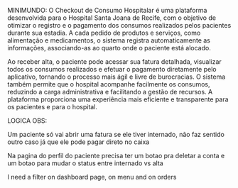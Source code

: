 MINIMUNDO: O Checkout de Consumo Hospitalar é uma plataforma desenvolvida para o Hospital Santa Joana de Recife, com o objetivo de otimizar o registro e o pagamento dos consumos realizados pelos pacientes durante sua estadia. A cada pedido de produtos e serviços, como alimentação e medicamentos, o sistema registra automaticamente as informações, associando-as ao quarto onde o paciente está alocado.

Ao receber alta, o paciente pode acessar sua fatura detalhada, visualizar todos os consumos realizados e efetuar o pagamento diretamente pelo aplicativo, tornando o processo mais ágil e livre de burocracias. O sistema também permite que o hospital acompanhe facilmente os consumos, reduzindo a carga administrativa e facilitando a gestão de recursos. A plataforma proporciona uma experiência mais eficiente e transparente para os pacientes e para o hospital.



LOGICA OBS:

Um paciente só vai abrir uma fatura se ele tiver internado, não faz sentido outro caso
já que ele pode pagar direto no caixa

Na pagina do perfil do paciente precisa ter um botao pra deletar a conta
e um botao para mudar o status entre internado vs alta




I need a filter on dashboard page, on menu and on orders